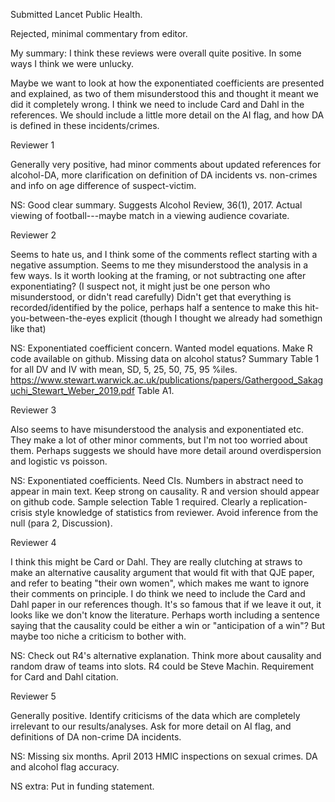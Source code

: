 Submitted Lancet Public Health.

Rejected, minimal commentary from editor.


My summary:
I think these reviews were overall quite positive. In some ways I think we were unlucky.

Maybe we want to look at how the exponentiated coefficients are presented and explained, as two of them misunderstood this and thought it meant we did it completely wrong.
I think we need to include Card and Dahl in the references.
We should include a little more detail on the AI flag, and how DA is defined in these incidents/crimes.



Reviewer 1

Generally very positive, had minor comments about updated references for alcohol-DA, more clarification on definition of DA incidents vs. non-crimes and info on age difference of suspect-victim.

NS: Good clear summary. Suggests Alcohol Review, 36(1), 2017. Actual viewing of football---maybe match in a viewing audience covariate. 

Reviewer 2

Seems to hate us, and I think some of the comments reflect starting with a negative assumption. 
Seems to me they misunderstood the analysis in a few ways. Is it worth looking at the framing, or not subtracting one after exponentiating? (I suspect not, it might just be one person who misunderstood, or didn't read carefully) 
Didn't get that everything is recorded/identified by the police, perhaps half a sentence to make this hit-you-between-the-eyes explicit (though I thought we already had somethign like that) 

NS: Exponentiated coefficient concern. Wanted model equations. Make R code available on github. Missing data on alcohol status? Summary Table 1 for all DV and IV with mean, SD, 5, 25, 50, 75, 95 %iles. 
https://www.stewart.warwick.ac.uk/publications/papers/Gathergood_Sakaguchi_Stewart_Weber_2019.pdf Table A1.



Reviewer 3

Also seems to have misunderstood the analysis and exponentiated etc. 
They make a lot of other minor comments, but I'm not too worried about them. Perhaps suggests we should have more detail around overdispersion and logistic vs poisson.

NS: Exponentiated coefficients. Need CIs. Numbers in abstract need to appear in main text. Keep strong on causality. R and version should appear on github code. Sample selection Table 1 required. Clearly a replication-crisis style knowledge of statistics from reviewer. Avoid inference from the null (para 2, Discussion). 





Reviewer 4

I think this might be Card or Dahl. They are really clutching at straws to make an alternative causality argument that would fit with that QJE paper, and refer to beating "their own women", which makes me want to ignore their comments on principle.
I do think we need to include the Card and Dahl paper in our references though. It's so famous that if we leave it out, it looks like we don't know the literature.
Perhaps worth including a sentence saying that the causality could be either a win or "anticipation of a win"? But maybe too niche a criticism to bother with.

NS: Check out R4's alternative explanation. Think more about causality and random draw of teams into slots. R4 could be Steve Machin. Requirement for Card and Dahl citation.



Reviewer 5

Generally positive. Identify criticisms of the data which are completely irrelevant to our results/analyses. Ask for more detail on AI flag, and definitions of DA non-crime DA incidents. 

NS: Missing six months. April 2013 HMIC inspections on sexual crimes. DA and alcohol flag accuracy. 

NS extra: Put in funding statement. 
